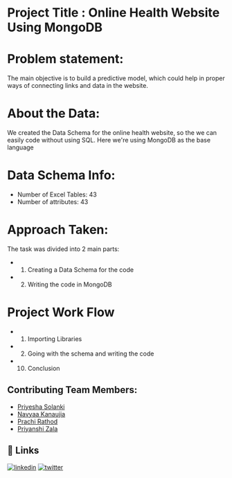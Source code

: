 
# Project Title : Online Health Website Using MongoDB

# Problem statement:

The main objective is to build a predictive model, which could help in proper ways of connecting links and data in the website.

# About the Data:

We created the Data Schema for the online health website, so the we can easily code without using SQL. Here we're using MongoDB as the base language

# Data Schema Info:

* Number of Excel Tables: 43
* Number of attributes: 43

# Approach Taken:

The task was divided into 2 main parts:
 * 1. Creating a Data Schema for the code
 * 2. Writing the code in MongoDB

 # Project Work Flow

* 1.  Importing Libraries

* 2.  Going with the schema and writing the code

* 10. Conclusion



## Contributing Team Members: 

- [Priyesha Solanki](https://www.github.com/PUSol) 
- [Navyaa Kanaujia](https://github.com/navyaa2001) 
- [Prachi Rathod](https://github.com/PSRoth)
- [Priyanshi Zala](https://github.com/2610zala)
## 🔗 Links
[![linkedin](https://img.shields.io/badge/linkedin-0A66C2?style=for-the-badge&logo=linkedin&logoColor=white)](https://www.linkedin.com/in/priyesha-solanki)
[![twitter](https://img.shields.io/badge/twitter-1DA1F2?style=for-the-badge&logo=twitter&logoColor=white)](https://twitter.com/home)

